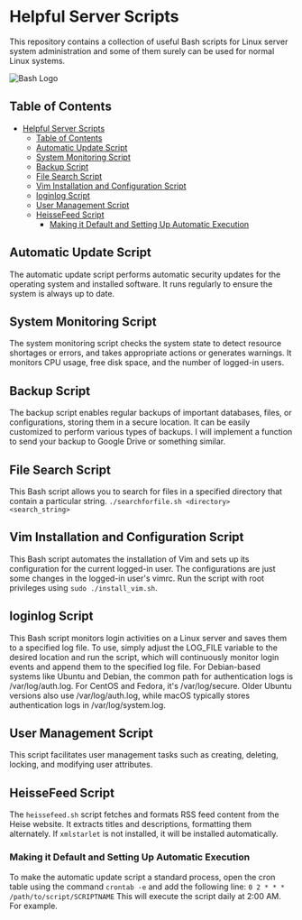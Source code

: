 # Helpful Server Scripts

This repository contains a collection of useful Bash scripts for Linux server system administration and some of them surely can be used for normal Linux systems.

![Bash Logo](https://bashlogo.com/img/logo/svg/full_colored_dark.svg)

## Table of Contents
- [Helpful Server Scripts](#helpful-server-scripts)
  - [Table of Contents](#table-of-contents)
  - [Automatic Update Script](#automatic-update-script)
  - [System Monitoring Script](#system-monitoring-script)
  - [Backup Script](#backup-script)
  - [File Search Script](#file-search-script)
  - [Vim Installation and Configuration Script](#vim-installation-and-configuration-script)
  - [loginlog Script](#loginlog-script)
  - [User Management Script](#user-management-script)
  - [HeisseFeed Script](#heissefeed-script)
    - [Making it Default and Setting Up Automatic Execution](#making-it-default-and-setting-up-automatic-execution)

## Automatic Update Script
The automatic update script performs automatic security updates for the operating system and installed software. It runs regularly to ensure the system is always up to date.

## System Monitoring Script
The system monitoring script checks the system state to detect resource shortages or errors, and takes appropriate actions or generates warnings. It monitors CPU usage, free disk space, and the number of logged-in users.

## Backup Script
The backup script enables regular backups of important databases, files, or configurations, storing them in a secure location. It can be easily customized to perform various types of backups. I will implement a function to send your backup to Google Drive or something similar.

## File Search Script
This Bash script allows you to search for files in a specified directory that contain a particular string. `./searchforfile.sh <directory> <search_string>`

## Vim Installation and Configuration Script
This Bash script automates the installation of Vim and sets up its configuration for the current logged-in user. The configurations are just some changes in the logged-in user's vimrc. Run the script with root privileges using `sudo ./install_vim.sh`.

## loginlog Script
This Bash script monitors login activities on a Linux server and saves them to a specified log file. To use, simply adjust the LOG_FILE variable to the desired location and run the script, which will continuously monitor login events and append them to the specified log file. For Debian-based systems like Ubuntu and Debian, the common path for authentication logs is /var/log/auth.log. For CentOS and Fedora, it's /var/log/secure. Older Ubuntu versions also use /var/log/auth.log, while macOS typically stores authentication logs in /var/log/system.log.

## User Management Script
This script facilitates user management tasks such as creating, deleting, locking, and modifying user attributes.

## HeisseFeed Script
The `heissefeed.sh` script fetches and formats RSS feed content from the Heise website. It extracts titles and descriptions, formatting them alternately. If `xmlstarlet` is not installed, it will be installed automatically. 




### Making it Default and Setting Up Automatic Execution
To make the automatic update script a standard process, open the cron table using the command `crontab -e` and add the following line:
`0 2 * * * /path/to/script/SCRIPTNAME` This will execute the script daily at 2:00 AM. For example.
